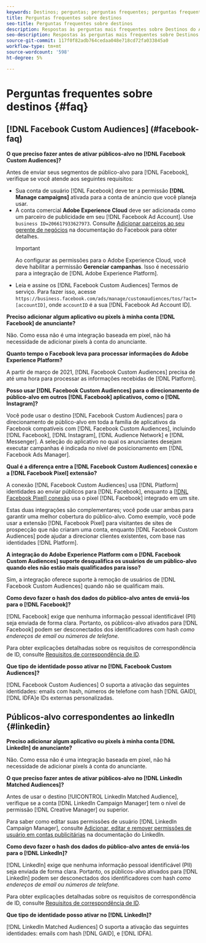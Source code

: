 ```yaml
---
keywords: Destinos; perguntas; perguntas frequentes; perguntas frequentes; perguntas frequentes sobre destinos
title: Perguntas frequentes sobre destinos
seo-title: Perguntas frequentes sobre destinos
description: Respostas às perguntas mais frequentes sobre Destinos do Adobe Experience Platform
seo-description: Respostas às perguntas mais frequentes sobre Destinos do Adobe Experience Platform
source-git-commit: 117f0f82adb764cedaa048e718cd72fa033845a0
workflow-type: tm+mt
source-wordcount: '598'
ht-degree: 5%

---
```



# Perguntas frequentes sobre destinos {#faq}

## [!DNL Facebook Custom Audiences] (#facebook-faq)

**O que preciso fazer antes de ativar públicos-alvo no  [!DNL Facebook Custom Audiences]?**

Antes de enviar seus segmentos de público-alvo para [!DNL Facebook], verifique se você atende aos seguintes requisitos:

* Sua conta de usuário [!DNL Facebook] deve ter a permissão **[!DNL Manage campaigns]** ativada para a conta de anúncio que você planeja usar.
* A conta comercial **Adobe Experience Cloud** deve ser adicionada como um parceiro de publicidade em seu [!DNL Facebook Ad Account]. Use `business ID=206617933627973`. Consulte [Adicionar parceiros ao seu gerente de negócios](https://www.facebook.com/business/help/1717412048538897) na documentação do Facebook para obter detalhes.
   >[!IMPORTANT]
   >
   > Ao configurar as permissões para o Adobe Experience Cloud, você deve habilitar a permissão **Gerenciar campanhas**. Isso é necessário para a integração de [!DNL Adobe Experience Platform].
* Leia e assine os [!DNL Facebook Custom Audiences] Termos de serviço. Para fazer isso, acesse `https://business.facebook.com/ads/manage/customaudiences/tos/?act=[accountID]`, onde `accountID` é a sua [!DNL Facebook Ad Account ID].

**Preciso adicionar algum aplicativo ou pixels à minha conta  [!DNL Facebook] de anunciante?**

Não. Como essa não é uma integração baseada em pixel, não há necessidade de adicionar pixels à conta do anunciante.

**Quanto tempo o Facebook leva para processar informações do Adobe Experience Platform?**

A partir de março de 2021, [!DNL Facebook Custom Audiences] precisa de até uma hora para processar as informações recebidas de [!DNL Platform].

**Posso usar  [!DNL Facebook Custom Audiences] para o direcionamento de público-alvo em outros  [!DNL Facebook] aplicativos, como o  [!DNL Instagram]?**

Você pode usar o destino [!DNL Facebook Custom Audiences] para o direcionamento de público-alvo em toda a família de aplicativos da Facebook compatíveis com [!DNL Facebook Custom Audiences], incluindo [!DNL Facebook], [!DNL Instagram], [!DNL Audience Network] e [!DNL Messenger]. A seleção do aplicativo no qual os anunciantes desejam executar campanhas é indicada no nível de posicionamento em [!DNL Facebook Ads Manager].

**Qual é a diferença entre a  [!DNL Facebook Custom Audiences] conexão e a  [!DNL Facebook Pixel] extensão?**

A conexão [!DNL Facebook Custom Audiences] usa [!DNL Platform] identidades ao enviar públicos para [!DNL Facebook], enquanto a [[!DNL Facebook Pixel] conexão](../destinations/catalog/advertising/facebook-pixel.md) usa o pixel [!DNL Facebook] integrado em um site.

Estas duas integrações são complementares; você pode usar ambas para garantir uma melhor cobertura do público-alvo. Como exemplo, você pode usar a extensão [!DNL Facebook Pixel] para visitantes de sites de prospecção que não criaram uma conta, enquanto [!DNL Facebook Custom Audiences] pode ajudar a direcionar clientes existentes, com base nas identidades [!DNL Platform].

**A integração do Adobe Experience Platform com o  [!DNL Facebook Custom Audiences] suporte desqualifica os usuários de um público-alvo quando eles não estão mais qualificados para isso?**

Sim, a integração oferece suporte à remoção de usuários de [!DNL Facebook Custom Audiences] quando não se qualificam mais.

**Como devo fazer o hash dos dados do público-alvo antes de enviá-los para o  [!DNL Facebook]?**

[!DNL Facebook] exige que nenhuma informação pessoal identificável (PII) seja enviada de forma clara. Portanto, os públicos-alvo ativados para [!DNL Facebook] podem ser desconectados dos identificadores com hash *como endereços de email ou números de telefone.*

Para obter explicações detalhadas sobre os requisitos de correspondência de ID, consulte [Requisitos de correspondência de ID](catalog/social/facebook.md#id-matching-requirements).

**Que tipo de identidade posso ativar no  [!DNL Facebook Custom Audiences]?**

[!DNL Facebook Custom Audiences] O suporta a ativação das seguintes identidades: emails com hash, números de telefone com hash  [!DNL GAID],  [!DNL IDFA]e IDs externas personalizadas.

## Públicos-alvo correspondentes ao linkedIn {#linkedin}

**Preciso adicionar algum aplicativo ou pixels à minha conta  [!DNL LinkedIn] de anunciante?**

Não. Como essa não é uma integração baseada em pixel, não há necessidade de adicionar pixels à conta do anunciante.

**O que preciso fazer antes de ativar públicos-alvo no  [!DNL LinkedIn Matched Audiences]?**

Antes de usar o destino [!UICONTROL LinkedIn Matched Audience], verifique se a conta [!DNL LinkedIn Campaign Manager] tem o nível de permissão [!DNL Creative Manager] ou superior.

Para saber como editar suas permissões de usuário [!DNL LinkedIn Campaign Manager], consulte [Adicionar, editar e remover permissões de usuário em contas publicitárias](https://www.linkedin.com/help/lms/answer/5753) na documentação do LinkedIn.

**Como devo fazer o hash dos dados do público-alvo antes de enviá-los para o  [!DNL LinkedIn]?**

[!DNL LinkedIn] exige que nenhuma informação pessoal identificável (PII) seja enviada de forma clara. Portanto, os públicos-alvo ativados para [!DNL LinkedIn] podem ser desconectados dos identificadores com hash *como endereços de email ou números de telefone.*

Para obter explicações detalhadas sobre os requisitos de correspondência de ID, consulte [Requisitos de correspondência de ID](catalog/social/linkedin.md#id-matching-requirements).

**Que tipo de identidade posso ativar no  [!DNL LinkedIn]?**

[!DNL LinkedIn Matched Audiences] O suporta a ativação das seguintes identidades: emails com hash  [!DNL GAID], e  [!DNL IDFA].
